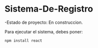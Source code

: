 <h1> Sistema-De-Registro</h1>

-Estado de proyecto: En construccion.

Para ejecutar el sistema, debes poner:

```npm install react```
